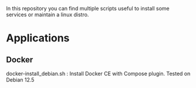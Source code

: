 In this repository you can find multiple scripts useful to install some services or maintain a linux distro.

# Applications
## Docker
docker-install_debian.sh : Install Docker CE with Compose plugin. Tested on Debian 12.5
